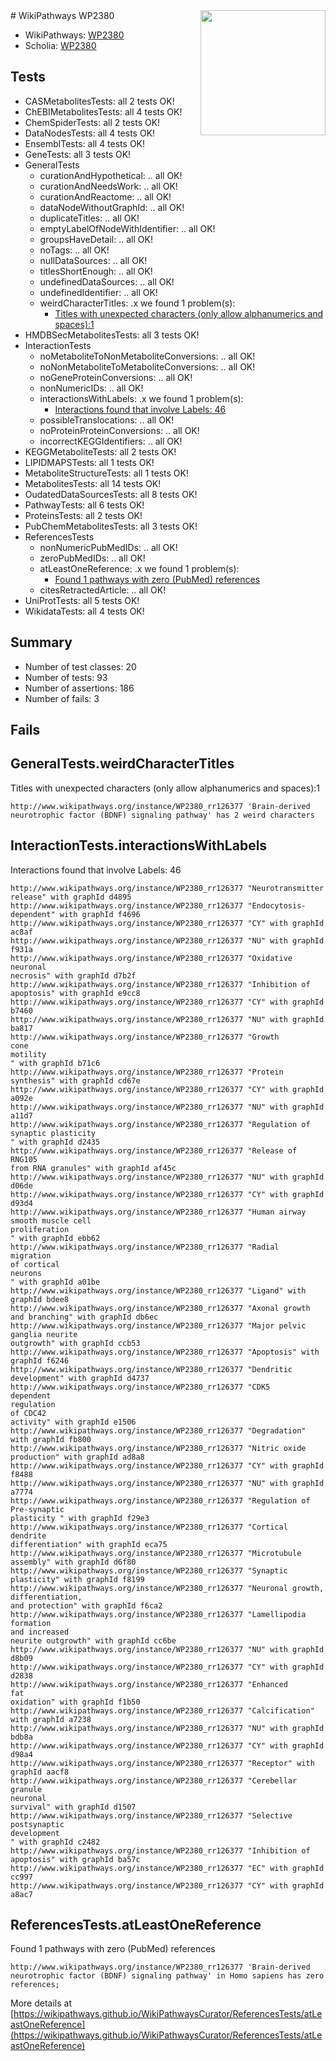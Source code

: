 <img style="float: right; width: 200px" src="https://upload.wikimedia.org/wikipedia/commons/thumb/8/83/Wplogo_with_text_500.png/640px-Wplogo_with_text_500.png" />
# WikiPathways WP2380

* WikiPathways: [WP2380](https://wikipathways.org/pathways/WP2380)
* Scholia: [WP2380](https://scholia.toolforge.org/wikipathways/WP2380)
## Tests
* CASMetabolitesTests: all 2 tests OK!
* ChEBIMetabolitesTests: all 4 tests OK!
* ChemSpiderTests: all 2 tests OK!
* DataNodesTests: all 4 tests OK!
* EnsemblTests: all 4 tests OK!
* GeneTests: all 3 tests OK!
* GeneralTests
    * curationAndHypothetical: .. all OK!
    * curationAndNeedsWork: .. all OK!
    * curationAndReactome: .. all OK!
    * dataNodeWithoutGraphId: .. all OK!
    * duplicateTitles: .. all OK!
    * emptyLabelOfNodeWithIdentifier: .. all OK!
    * groupsHaveDetail: .. all OK!
    * noTags: .. all OK!
    * nullDataSources: .. all OK!
    * titlesShortEnough: .. all OK!
    * undefinedDataSources: .. all OK!
    * undefinedIdentifier: .. all OK!
    * weirdCharacterTitles: .x we found 1 problem(s):
        * [Titles with unexpected characters (only allow alphanumerics and spaces):1](#fda87b3f)
* HMDBSecMetabolitesTests: all 3 tests OK!
* InteractionTests
    * noMetaboliteToNonMetaboliteConversions: .. all OK!
    * noNonMetaboliteToMetaboliteConversions: .. all OK!
    * noGeneProteinConversions: .. all OK!
    * nonNumericIDs: .. all OK!
    * interactionsWithLabels: .x we found 1 problem(s):
        * [Interactions found that involve Labels: 46](#fe97a91b)
    * possibleTranslocations: .. all OK!
    * noProteinProteinConversions: .. all OK!
    * incorrectKEGGIdentifiers: .. all OK!
* KEGGMetaboliteTests: all 2 tests OK!
* LIPIDMAPSTests: all 1 tests OK!
* MetaboliteStructureTests: all 1 tests OK!
* MetabolitesTests: all 14 tests OK!
* OudatedDataSourcesTests: all 8 tests OK!
* PathwayTests: all 6 tests OK!
* ProteinsTests: all 2 tests OK!
* PubChemMetabolitesTests: all 3 tests OK!
* ReferencesTests
    * nonNumericPubMedIDs: .. all OK!
    * zeroPubMedIDs: .. all OK!
    * atLeastOneReference: .x we found 1 problem(s):
        * [Found 1 pathways with zero (PubMed) references](#d0a459f0)
    * citesRetractedArticle: .. all OK!
* UniProtTests: all 5 tests OK!
* WikidataTests: all 4 tests OK!


## Summary

* Number of test classes: 20
* Number of tests: 93
* Number of assertions: 186
* Number of fails: 3

## Fails

<a name="fda87b3f" />

## GeneralTests.weirdCharacterTitles

Titles with unexpected characters (only allow alphanumerics and spaces):1
```
http://www.wikipathways.org/instance/WP2380_rr126377 'Brain-derived neurotrophic factor (BDNF) signaling pathway' has 2 weird characters
```

<a name="fe97a91b" />

## InteractionTests.interactionsWithLabels

Interactions found that involve Labels: 46
```
http://www.wikipathways.org/instance/WP2380_rr126377 "Neurotransmitter
release" with graphId d4895
http://www.wikipathways.org/instance/WP2380_rr126377 "Endocytosis-
dependent" with graphId f4696
http://www.wikipathways.org/instance/WP2380_rr126377 "CY" with graphId ac8af
http://www.wikipathways.org/instance/WP2380_rr126377 "NU" with graphId f931a
http://www.wikipathways.org/instance/WP2380_rr126377 "Oxidative
neuronal
necrosis" with graphId d7b2f
http://www.wikipathways.org/instance/WP2380_rr126377 "Inhibition of
apoptosis" with graphId e9cc8
http://www.wikipathways.org/instance/WP2380_rr126377 "CY" with graphId b7460
http://www.wikipathways.org/instance/WP2380_rr126377 "NU" with graphId ba817
http://www.wikipathways.org/instance/WP2380_rr126377 "Growth
cone
motility
" with graphId b71c6
http://www.wikipathways.org/instance/WP2380_rr126377 "Protein
synthesis" with graphId cd67e
http://www.wikipathways.org/instance/WP2380_rr126377 "CY" with graphId a092e
http://www.wikipathways.org/instance/WP2380_rr126377 "NU" with graphId a11d7
http://www.wikipathways.org/instance/WP2380_rr126377 "Regulation of
synaptic plasticity
" with graphId d2435
http://www.wikipathways.org/instance/WP2380_rr126377 "Release of RNG105
from RNA granules" with graphId af45c
http://www.wikipathways.org/instance/WP2380_rr126377 "NU" with graphId d06de
http://www.wikipathways.org/instance/WP2380_rr126377 "CY" with graphId d93d4
http://www.wikipathways.org/instance/WP2380_rr126377 "Human airway
smooth muscle cell
proliferation
" with graphId ebb62
http://www.wikipathways.org/instance/WP2380_rr126377 "Radial 
migration
of cortical
neurons
" with graphId a01be
http://www.wikipathways.org/instance/WP2380_rr126377 "Ligand" with graphId bdee8
http://www.wikipathways.org/instance/WP2380_rr126377 "Axonal growth
and branching" with graphId db6ec
http://www.wikipathways.org/instance/WP2380_rr126377 "Major pelvic
ganglia neurite
outgrowth" with graphId ccb53
http://www.wikipathways.org/instance/WP2380_rr126377 "Apoptosis" with graphId f6246
http://www.wikipathways.org/instance/WP2380_rr126377 "Dendritic 
development" with graphId d4737
http://www.wikipathways.org/instance/WP2380_rr126377 "CDK5
dependent
regulation 
of CDC42
activity" with graphId e1506
http://www.wikipathways.org/instance/WP2380_rr126377 "Degradation" with graphId fb800
http://www.wikipathways.org/instance/WP2380_rr126377 "Nitric oxide
production" with graphId ad8a8
http://www.wikipathways.org/instance/WP2380_rr126377 "CY" with graphId f8488
http://www.wikipathways.org/instance/WP2380_rr126377 "NU" with graphId a7774
http://www.wikipathways.org/instance/WP2380_rr126377 "Regulation of 
Pre-synaptic
plasticity " with graphId f29e3
http://www.wikipathways.org/instance/WP2380_rr126377 "Cortical 
dendrite 
differentiation" with graphId eca75
http://www.wikipathways.org/instance/WP2380_rr126377 "Microtubule
assembly" with graphId d6f80
http://www.wikipathways.org/instance/WP2380_rr126377 "Synaptic plasticity" with graphId f8199
http://www.wikipathways.org/instance/WP2380_rr126377 "Neuronal growth,
differentiation,
and protection" with graphId f6ca2
http://www.wikipathways.org/instance/WP2380_rr126377 "Lamellipodia formation
and increased
neurite outgrowth" with graphId cc6be
http://www.wikipathways.org/instance/WP2380_rr126377 "NU" with graphId d8b09
http://www.wikipathways.org/instance/WP2380_rr126377 "CY" with graphId d2838
http://www.wikipathways.org/instance/WP2380_rr126377 "Enhanced
fat
oxidation" with graphId f1b50
http://www.wikipathways.org/instance/WP2380_rr126377 "Calcification" with graphId a7238
http://www.wikipathways.org/instance/WP2380_rr126377 "NU" with graphId bdb8a
http://www.wikipathways.org/instance/WP2380_rr126377 "CY" with graphId d98a4
http://www.wikipathways.org/instance/WP2380_rr126377 "Receptor" with graphId aacf8
http://www.wikipathways.org/instance/WP2380_rr126377 "Cerebellar
granule
neuronal
survival" with graphId d1507
http://www.wikipathways.org/instance/WP2380_rr126377 "Selective
postsynaptic
development
" with graphId c2482
http://www.wikipathways.org/instance/WP2380_rr126377 "Inhibition of
apoptosis" with graphId ba57c
http://www.wikipathways.org/instance/WP2380_rr126377 "EC" with graphId cc997
http://www.wikipathways.org/instance/WP2380_rr126377 "CY" with graphId a8ac7
```

<a name="d0a459f0" />

## ReferencesTests.atLeastOneReference

Found 1 pathways with zero (PubMed) references
```
http://www.wikipathways.org/instance/WP2380_rr126377 'Brain-derived neurotrophic factor (BDNF) signaling pathway' in Homo sapiens has zero references; 
```

More details at [https://wikipathways.github.io/WikiPathwaysCurator/ReferencesTests/atLeastOneReference](https://wikipathways.github.io/WikiPathwaysCurator/ReferencesTests/atLeastOneReference)

